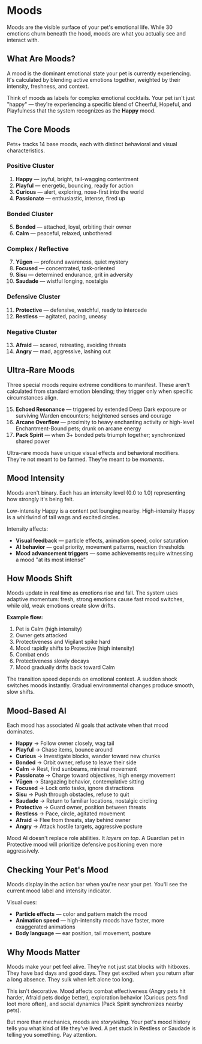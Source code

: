# Moods

Moods are the visible surface of your pet's emotional life. While 30 emotions churn beneath the hood, moods are what you actually see and interact with.

## What Are Moods?

A mood is the dominant emotional state your pet is currently experiencing. It's calculated by blending active emotions together, weighted by their intensity, freshness, and context.

Think of moods as labels for complex emotional cocktails. Your pet isn't just "happy" — they're experiencing a specific blend of Cheerful, Hopeful, and Playfulness that the system recognizes as the **Happy** mood.

## The Core Moods

Pets+ tracks 14 base moods, each with distinct behavioral and visual characteristics.

### Positive Cluster
1. **Happy** — joyful, bright, tail-wagging contentment
2. **Playful** — energetic, bouncing, ready for action
3. **Curious** — alert, exploring, nose-first into the world
4. **Passionate** — enthusiastic, intense, fired up

### Bonded Cluster
5. **Bonded** — attached, loyal, orbiting their owner
6. **Calm** — peaceful, relaxed, unbothered

### Complex / Reflective
7. **Yūgen** — profound awareness, quiet mystery
8. **Focused** — concentrated, task-oriented
9. **Sisu** — determined endurance, grit in adversity
10. **Saudade** — wistful longing, nostalgia

### Defensive Cluster
11. **Protective** — defensive, watchful, ready to intercede
12. **Restless** — agitated, pacing, uneasy

### Negative Cluster
13. **Afraid** — scared, retreating, avoiding threats
14. **Angry** — mad, aggressive, lashing out

## Ultra-Rare Moods

Three special moods require extreme conditions to manifest. These aren't calculated from standard emotion blending; they trigger only when specific circumstances align.

15. **Echoed Resonance** — triggered by extended Deep Dark exposure or surviving Warden encounters; heightened senses and courage
16. **Arcane Overflow** — proximity to heavy enchanting activity or high-level Enchantment-Bound pets; drunk on arcane energy
17. **Pack Spirit** — when 3+ bonded pets triumph together; synchronized shared power

Ultra-rare moods have unique visual effects and behavioral modifiers. They're not meant to be farmed. They're meant to be *moments*.

## Mood Intensity

Moods aren't binary. Each has an intensity level (0.0 to 1.0) representing how strongly it's being felt.

Low-intensity Happy is a content pet lounging nearby. High-intensity Happy is a whirlwind of tail wags and excited circles.

Intensity affects:
- **Visual feedback** — particle effects, animation speed, color saturation
- **AI behavior** — goal priority, movement patterns, reaction thresholds
- **Mood advancement triggers** — some achievements require witnessing a mood "at its most intense"

## How Moods Shift

Moods update in real time as emotions rise and fall. The system uses adaptive momentum: fresh, strong emotions cause fast mood switches, while old, weak emotions create slow drifts.

**Example flow:**
1. Pet is Calm (high intensity)
2. Owner gets attacked
3. Protectiveness and Vigilant spike hard
4. Mood rapidly shifts to Protective (high intensity)
5. Combat ends
6. Protectiveness slowly decays
7. Mood gradually drifts back toward Calm

The transition speed depends on emotional context. A sudden shock switches moods instantly. Gradual environmental changes produce smooth, slow shifts.

## Mood-Based AI

Each mood has associated AI goals that activate when that mood dominates.

- **Happy** → Follow owner closely, wag tail
- **Playful** → Chase items, bounce around
- **Curious** → Investigate blocks, wander toward new chunks
- **Bonded** → Orbit owner, refuse to leave their side
- **Calm** → Rest, find sunbeams, minimal movement
- **Passionate** → Charge toward objectives, high energy movement
- **Yūgen** → Stargazing behavior, contemplative sitting
- **Focused** → Lock onto tasks, ignore distractions
- **Sisu** → Push through obstacles, refuse to quit
- **Saudade** → Return to familiar locations, nostalgic circling
- **Protective** → Guard owner, position between threats
- **Restless** → Pace, circle, agitated movement
- **Afraid** → Flee from threats, stay behind owner
- **Angry** → Attack hostile targets, aggressive posture

Mood AI doesn't replace role abilities. It *layers on top*. A Guardian pet in Protective mood will prioritize defensive positioning even more aggressively.

## Checking Your Pet's Mood

Moods display in the action bar when you're near your pet. You'll see the current mood label and intensity indicator.

Visual cues:
- **Particle effects** — color and pattern match the mood
- **Animation speed** — high-intensity moods have faster, more exaggerated animations
- **Body language** — ear position, tail movement, posture

## Why Moods Matter

Moods make your pet feel alive. They're not just stat blocks with hitboxes. They have bad days and good days. They get excited when you return after a long absence. They sulk when left alone too long.

This isn't decorative. Mood affects combat effectiveness (Angry pets hit harder, Afraid pets dodge better), exploration behavior (Curious pets find loot more often), and social dynamics (Pack Spirit synchronizes nearby pets).

But more than mechanics, moods are *storytelling*. Your pet's mood history tells you what kind of life they've lived. A pet stuck in Restless or Saudade is telling you something. Pay attention.
